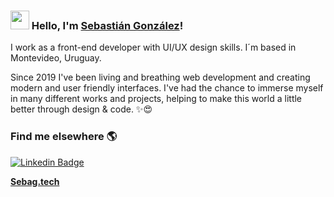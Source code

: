 ### <img src="https://media.giphy.com/media/hvRJCLFzcasrR4ia7z/giphy.gif" width="30px"> Hello, I'm [Sebastián González](https://sebag.tech/about)!

I work as a front-end developer with UI/UX design skills. I´m based in Montevideo, Uruguay.

Since 2019 I've been living and breathing web development and creating modern and user friendly interfaces. I've had the chance to immerse myself in many different works and projects, helping to make this world a little better through design & code. ✨😍


### Find me elsewhere 🌎

[![Linkedin Badge](https://img.shields.io/badge/-LinkedIn-blue?style=flat-square&logo=Linkedin&logoColor=white&link=https://www.linkedin.com/in/harshkumarkhatri/)](https://www.linkedin.com/in/sebagtech/) 


**[Sebag.tech](https://sebag.tech/)**
